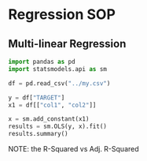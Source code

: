 # Regression SOP

## Multi-linear Regression

```python
import pandas as pd
import statsmodels.api as sm

df = pd.read_csv("../my.csv")

y = df["TARGET"]
x1 = df[["col1", "col2"]]

x = sm.add_constant(x1)
results = sm.OLS(y, x).fit()
results.summary()
```

NOTE: the R-Squared vs Adj. R-Squared
